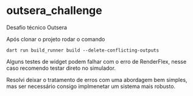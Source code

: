 # outsera_challenge

Desafio técnico Outsera

Após clonar o projeto rodar o comando

```dart run build_runner build --delete-conflicting-outputs```

Alguns testes de widget podem falhar com o erro de RenderFlex, nesse caso recomendo testar direto no simulador.

Resolvi deixar o tratamento de erros com uma abordagem bem simples, mas ser necessário consigo implmenetar um sistema mais robusto.